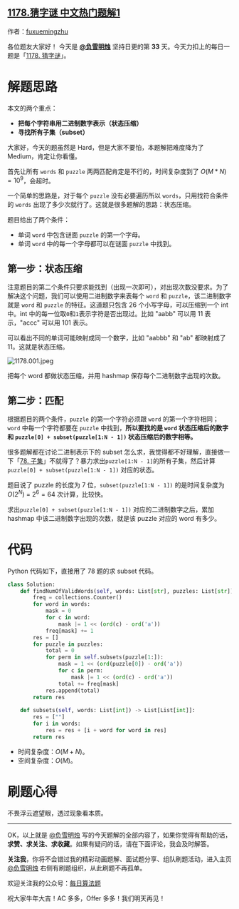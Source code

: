 ## [1178.猜字谜 中文热门题解1](https://leetcode.cn/problems/number-of-valid-words-for-each-puzzle/solutions/100000/zhuang-tai-ya-suo-zi-ji-ti-jie-yi-dong-c-bdx8)

作者：[fuxuemingzhu](https://leetcode.cn/u/fuxuemingzhu)

各位题友大家好！ 今天是 **[@负雪明烛](/u/fuxuemingzhu/)** 坚持日更的第 **33** 天。今天力扣上的每日一题是「[1178. 猜字谜](https://leetcode-cn.com/problems/number-of-valid-words-for-each-puzzle/)」。

# 解题思路


本文的两个重点：

- **把每个字符串用二进制数字表示（状态压缩）**
- **寻找所有子集（subset）**



大家好，今天的题虽然是 Hard，但是大家不要怕，本题解把难度降为了 Medium，肯定让你看懂。


首先让所有 `words` 和 `puzzle` 两两匹配肯定是不行的，时间复杂度到了 $O(M * N) = 10 ^ 9$，会超时。


一个简单的思路是，对于每个 `puzzle` 没有必要遍历所以 `words`，只用找符合条件的 `words` 出现了多少次就行了。这就是很多题解的思路：状态压缩。


题目给出了两个条件：


- 单词 `word` 中包含谜面 `puzzle` 的第一个字母。
- 单词 `word` 中的每一个字母都可以在谜面 `puzzle` 中找到。



## 第一步：状态压缩

注意题目的第二个条件只要求能找到（出现一次即可），对出现次数没要求。为了解决这个问题，我们可以使用二进制数字来表每个 `word` 和 `puzzle`，该二进制数字就是 `word` 和 `puzzle` 的特征。这道题只包含 26 个小写字母，可以压缩到一个 int 中。int 中的每一位取`0`和`1`表示字符是否出现过。比如 "aabb" 可以用 11 表示，"accc" 可以用 101 表示。


可以看出不同的单词可能映射成同一个数字，比如 "aabbb" 和 "ab" 都映射成了 11。这就是状态压缩。

![1178.001.jpeg](https://pic.leetcode-cn.com/1614316982-HyXBZP-1178.001.jpeg)


把每个 word 都做状态压缩，并用 hashmap 保存每个二进制数字出现的次数。




## 第二步：匹配

根据题目的两个条件，`puzzle` 的第一个字符必须跟 `word` 的第一个字符相同；`word` 中每一个字符都要在 `puzzle` 中找到，**所以要找的是 `word` 状态压缩后的数字 和  `puzzle[0] + subset(puzzle[1:N - 1])` 状态压缩后的数字相等。**


很多题解都在讨论二进制表示下的 subset 怎么求，我觉得都不好理解，直接做一下「[78. 子集](https://leetcode-cn.com/problems/subsets/)」不就得了？暴力求出`puzzle[1:N - 1]`的所有子集，然后计算 `puzzle[0] + subset(puzzle[1:N - 1])` 对应的状态。

题目说了 puzzle 的长度为 7 位，`subset(puzzle[1:N - 1])` 的是时间复杂度为 $O(2 ^ N)$ = $2 ^ 6 = 64$ 次计算，比较快。 

求出`puzzle[0] + subset(puzzle[1:N - 1])` 对应的二进制数字之后，累加 hashmap 中该二进制数字出现的次数，就是该 puzzle 对应的 word 有多少。

# 代码


Python 代码如下，直接用了 78 题的求 subset 代码。


```python
class Solution:
    def findNumOfValidWords(self, words: List[str], puzzles: List[str]) -> List[int]:
        freq = collections.Counter()
        for word in words:
            mask = 0
            for c in word:
                mask |= 1 << (ord(c) - ord('a'))
            freq[mask] += 1
        res = []
        for puzzle in puzzles:
            total = 0
            for perm in self.subsets(puzzle[1:]):
                mask = 1 << (ord(puzzle[0]) - ord('a'))
                for c in perm:
                    mask |= 1 << (ord(c) - ord('a'))
                total += freq[mask]
            res.append(total)
        return res
    
    def subsets(self, words: List[int]) -> List[List[int]]:
        res = [""]
        for i in words:
            res = res + [i + word for word in res]
        return res
```


- 时间复杂度：$O(M + N)$。
- 空间复杂度：$O(M)$。

# 刷题心得


不畏浮云遮望眼，透过现象看本质。


-----


OK，以上就是 [@负雪明烛](https://leetcode-cn.com/u/fuxuemingzhu/) 写的今天题解的全部内容了，如果你觉得有帮助的话，**求赞、求关注、求收藏**。如果有疑问的话，请在下面评论，我会及时解答。


**关注我**，你将不会错过我的精彩动画题解、面试题分享、组队刷题活动，进入主页 [@负雪明烛](https://leetcode-cn.com/u/fuxuemingzhu/) 右侧有刷题组织，从此刷题不再孤单。

欢迎关注我的公众号：[每日算法题](https://img-blog.csdnimg.cn/20210220185516778.png?x-oss-process=image/watermark,type_ZmFuZ3poZW5naGVpdGk,shadow_10,text_aHR0cHM6Ly9ibG9nLmNzZG4ubmV0L2Z1eHVlbWluZ3podQ==,size_16,color_FFFFFF,t_70)

祝大家牛年大吉！AC 多多，Offer 多多！我们明天再见！